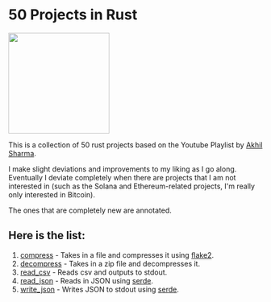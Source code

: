 # 50 Projects in Rust

<img height="200" width="200" align=center src="https://cdn.simpleicons.org/rust/ce412b">

This is a collection of 50 rust projects based on the Youtube Playlist by [Akhil Sharma](https://www.youtube.com/playlist?list=PL5dTjWUk_cPYuhHm9_QImW7_u4lr5d6zO).

I make slight deviations and improvements to my liking as I go along. Eventually I deviate completely when there are projects that I am not interested in (such as the Solana and Ethereum-related projects, I'm really only interested in Bitcoin).

The ones that are completely new are annotated.

## Here is the list:

1. [compress](./compress) - Takes in a file and compresses it using [flake2](https://docs.rs/flate2/latest/flate2/).
2. [decompress](./decompress/) - Takes in a zip file and decompresses it.
3. [read_csv](./read_csv/) - Reads csv and outputs to stdout.
4. [read_json](./read_json/) - Reads in JSON using [serde](https://serde.rs/).
5. [write_json](./write_json) - Writes JSON to stdout using [serde](https://serde.rs/).
